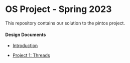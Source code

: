 # OS Project - Spring 2023

This repository contains our solution to the pintos project.

#### Design Documents

* [Introduction](https://github.com/AliElneklawy/OS-project-pintOS/blob/main/Design%20documents/Introduction.md)

* [Project 1: Threads](https://github.com/AliElneklawy/OS-project-pintOS/blob/main/Design%20documents/project%201.md)
